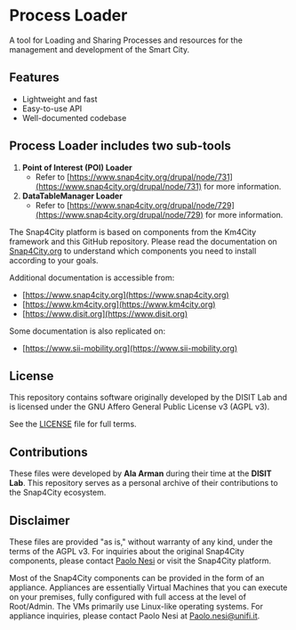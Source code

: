 # Process Loader

A tool for Loading and Sharing Processes and resources for the management and development of the Smart City.

## Features
- Lightweight and fast
- Easy-to-use API
- Well-documented codebase

## Process Loader includes two sub-tools 
1. **Point of Interest (POI) Loader**  
   - Refer to [https://www.snap4city.org/drupal/node/731](https://www.snap4city.org/drupal/node/731) for more information.
2. **DataTableManager Loader**  
   - Refer to [https://www.snap4city.org/drupal/node/729](https://www.snap4city.org/drupal/node/729) for more information.

The Snap4City platform is based on components from the Km4City framework and this GitHub repository. Please read the documentation on [Snap4City.org](https://www.snap4city.org) to understand which components you need to install according to your goals.

Additional documentation is accessible from:
- [https://www.snap4city.org](https://www.snap4city.org)
- [https://www.km4city.org](https://www.km4city.org)
- [https://www.disit.org](https://www.disit.org)

Some documentation is also replicated on:
- [https://www.sii-mobility.org](https://www.sii-mobility.org)

## License
This repository contains software originally developed by the DISIT Lab and is licensed under the GNU Affero General Public License v3 (AGPL v3).

See the [LICENSE](LICENSE) file for full terms.

## Contributions
These files were developed by **Ala Arman** during their time at the **DISIT Lab**. This repository serves as a personal archive of their contributions to the Snap4City ecosystem.

## Disclaimer
These files are provided "as is," without warranty of any kind, under the terms of the AGPL v3. For inquiries about the original Snap4City components, please contact [Paolo Nesi](mailto:Paolo.nesi@unifi.it) or visit the Snap4City platform.

Most of the Snap4City components can be provided in the form of an appliance. Appliances are essentially Virtual Machines that you can execute on your premises, fully configured with full access at the level of Root/Admin. The VMs primarily use Linux-like operating systems. For appliance inquiries, please contact Paolo Nesi at [Paolo.nesi@unifi.it](mailto:Paolo.nesi@unifi.it).



